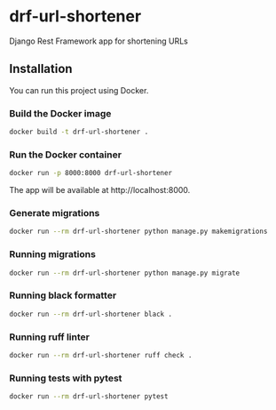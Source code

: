 # drf-url-shortener
Django Rest Framework app for shortening URLs

## Installation
You can run this project using Docker.

### Build the Docker image
```sh
docker build -t drf-url-shortener .
```

### Run the Docker container
```sh
docker run -p 8000:8000 drf-url-shortener
```

The app will be available at http://localhost:8000.

### Generate migrations
```sh
docker run --rm drf-url-shortener python manage.py makemigrations
```

### Running migrations
```sh
docker run --rm drf-url-shortener python manage.py migrate
```

### Running black formatter
```sh
docker run --rm drf-url-shortener black .
```

### Running ruff linter
```sh
docker run --rm drf-url-shortener ruff check .
```

### Running tests with pytest
```sh
docker run --rm drf-url-shortener pytest
```